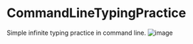 # CommandLineTypingPractice
Simple infinite typing practice in command line. 
![image](https://user-images.githubusercontent.com/25397800/161879002-b40184d6-1fd3-4b2d-bab5-760a0b330581.png)
